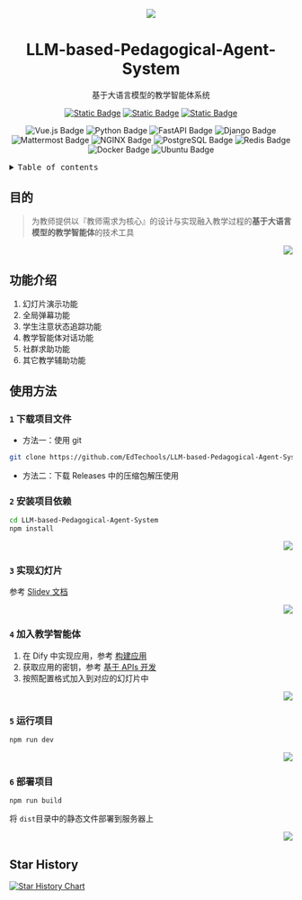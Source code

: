 <div align="center"><a name="readme-top"></a>

![][image-banner]

# LLM-based-Pedagogical-Agent-System

基于大语言模型的教学智能体系统

<p align="center">
    <a href="https://ppt.edtools.top" target="_blank">
        <img alt="Static Badge" src="https://img.shields.io/badge/系统演示-f6f8fa"></a>
     <a href="https://docs.edtools.top" target="_blank">
        <img alt="Static Badge" src="https://img.shields.io/badge/项目文档-009054"></a>
    <a href="https://docs.edtools.top" target="_blank">
        <img alt="Static Badge" src="https://img.shields.io/badge/dynamic/json?color=ff69b4&label=bilibili-video&query=data.stat.view&url=https%3A%2F%2Fapi.bilibili.com%2Fx%2Fweb-interface%2Fview%3Fbvid%3DBV1hryGYzEVN"></a>
</p>

![Vue.js Badge](https://img.shields.io/badge/Vue.js-4FC08D?logo=vuedotjs&logoColor=fff&style=for-the-badge)
![Python Badge](https://img.shields.io/badge/Python-3776AB?logo=python&logoColor=fff&style=for-the-badge)
![FastAPI Badge](https://img.shields.io/badge/FastAPI-009688?logo=fastapi&logoColor=fff&style=for-the-badge)
![Django Badge](https://img.shields.io/badge/Django-092E20?logo=django&logoColor=fff&style=for-the-badge)
![Mattermost Badge](https://img.shields.io/badge/Mattermost-0058CC?logo=mattermost&logoColor=fff&style=for-the-badge)
![NGINX Badge](https://img.shields.io/badge/NGINX-009639?logo=nginx&logoColor=fff&style=for-the-badge)
![PostgreSQL Badge](https://img.shields.io/badge/PostgreSQL-4169E1?logo=postgresql&logoColor=fff&style=for-the-badge)
![Redis Badge](https://img.shields.io/badge/Redis-FF4438?logo=redis&logoColor=fff&style=for-the-badge)
![Docker Badge](https://img.shields.io/badge/Docker-2496ED?logo=docker&logoColor=fff&style=for-the-badge)
![Ubuntu Badge](https://img.shields.io/badge/Ubuntu-E95420?logo=ubuntu&logoColor=fff&style=for-the-badge)

</div>

<details>
<summary><kbd>Table of contents</kbd></summary>

#### TOC

- [目的](#目的)
- [功能介绍](#功能介绍)
- [使用方法](#使用方法)
  - [`1` 下载项目文件](#1-下载项目文件)
  - [`2` 安装项目依赖](#2-安装项目依赖)
  - [`3` 实现幻灯片](#3-实现幻灯片)
  - [`4` 加入教学智能体](#4-加入教学智能体)
  - [`5` 运行项目](#5-运行项目)
  - [`6` 部署项目](#6-部署项目)
- [Star History](#star-history)

####

<br/>

</details>

## 目的
> 为教师提供以『教师需求为核心』的设计与实现融入教学过程的**基于大语言模型的教学智能体**的技术工具

<div align="right">

[![][back-to-top]](#readme-top)

</div>

## 功能介绍

1. 幻灯片演示功能
2. 全局弹幕功能
3. 学生注意状态追踪功能
4. 教学智能体对话功能
5. 社群求助功能
6. 其它教学辅助功能

## 使用方法

### `1` 下载项目文件

- 方法一：使用 git

```bash
git clone https://github.com/EdTechools/LLM-based-Pedagogical-Agent-System.git
```

- 方法二：下载 Releases 中的压缩包解压使用

### `2` 安装项目依赖

```bash
cd LLM-based-Pedagogical-Agent-System
npm install
```
<div align="right">

[![][back-to-top]](#readme-top)

</div>

### `3` 实现幻灯片

参考 [Slidev 文档](https://cn.sli.dev/guide/)

<div align="right">

[![][back-to-top]](#readme-top)

</div>

### `4` 加入教学智能体

1. 在 Dify 中实现应用，参考 [构建应用](https://docs.dify.ai/zh-hans/guides/application-orchestrate)
2. 获取应用的密钥，参考 [基于 APIs 开发](https://docs.dify.ai/zh-hans/guides/application-publishing/developing-with-apis)
3. 按照配置格式加入到对应的幻灯片中

<div align="right">

[![][back-to-top]](#readme-top)

</div>

### `5` 运行项目

```bash
npm run dev
```
<div align="right">

[![][back-to-top]](#readme-top)

</div>

### `6` 部署项目

```
npm run build
```

将 `dist`目录中的静态文件部署到服务器上

<div align="right">

[![][back-to-top]](#readme-top)

</div>

## Star History

[![Star History Chart](https://api.star-history.com/svg?repos=EdTechools/LLM-based-Pedagogical-Agent-System&type=Date)](https://www.star-history.com/#EdTechools/LLM-based-Pedagogical-Agent-System&Date)

[back-to-top]: https://img.shields.io/badge/-BACK_TO_TOP-151515?style=flat-square
[image-banner]: https://github.com/EdTechools/LLM-based-Pedagogical-Agent-System/blob/main/img-storage/banner.png?raw=true
